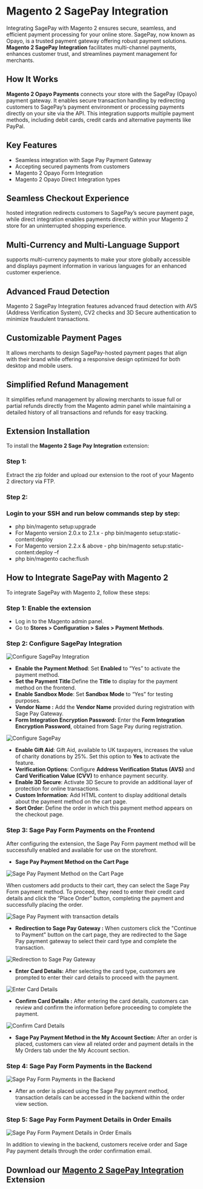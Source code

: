 # **Magento 2 SagePay Integration**

Integrating SagePay with Magento 2 ensures secure, seamless, and efficient payment processing for your online store. SagePay, now known as Opayo, is a trusted payment gateway offering robust payment solutions. **Magento 2 SagePay Integration** facilitates multi-channel payments, enhances customer trust, and streamlines payment management for merchants.

## **How It Works**

**Magento 2 Opayo Payments** connects your store with the SagePay (Opayo) payment gateway. It enables secure transaction handling by redirecting customers to SagePay’s payment environment or processing payments directly on your site via the API. This integration supports multiple payment methods, including debit cards, credit cards and alternative payments like PayPal.

## **Key Features**

* Seamless integration with Sage Pay Payment Gateway  
* Accepting secured payments from customers  
* Magento 2 Opayo Form Integration  
* Magento 2 Opayo Direct Integration types

## **Seamless Checkout Experience**

hosted integration redirects customers to SagePay’s secure payment page, while direct integration enables payments directly within your Magento 2 store for an uninterrupted shopping experience.

## **Multi-Currency and Multi-Language Support**

supports multi-currency payments to make your store globally accessible and displays payment information in various languages for an enhanced customer experience.

## **Advanced Fraud Detection**

Magento 2 SagePay Integration features advanced fraud detection with AVS (Address Verification System), CV2 checks and 3D Secure authentication to minimize fraudulent transactions.

## **Customizable Payment Pages**

It allows merchants to design SagePay-hosted payment pages that align with their brand while offering a responsive design optimized for both desktop and mobile users.

## **Simplified Refund Management**

It simplifies refund management by allowing merchants to issue full or partial refunds directly from the Magento admin panel while maintaining a detailed history of all transactions and refunds for easy tracking.

## **Extension Installation**

To install the **Magento 2 Sage Pay Integration**  extension:

### **Step 1:**

Extract the zip folder and upload our extension to the root of your Magento 2 directory via FTP.

### **Step 2:**

### Login to your SSH and run below commands step by step:

* php bin/magento setup:upgrade  
* For Magento version 2.0.x to 2.1.x \- php bin/magento setup:static-content:deploy  
* For Magento version 2.2.x & above \- php bin/magento setup:static-content:deploy –f  
* php bin/magento cache:flush

## **How to Integrate SagePay with Magento 2**

To integrate SagePay with Magento 2, follow these steps:

### **Step 1: Enable the extension**

* Log in to the Magento admin panel.  
* Go to **Stores \> Configuration \> Sales \> Payment Methods**.

### **Step 2: Configure SagePay Integration**

![Configure SagePay Integration](https://github.com/user-attachments/assets/01bce9bb-1e7d-4715-bc83-756e96055beb)

* **Enable the Payment Method**: Set **Enabled** to “Yes” to activate the payment method.  
* **Set the Payment Title**:Define the **Title** to display for the payment method on the frontend.  
* **Enable Sandbox Mode**: Set **Sandbox Mode** to “Yes” for testing purposes.  
* **Vendor Name :** Add the **Vendor Name** provided during registration with Sage Pay Gateway.  
* **Form Integration Encryption Password:** Enter the **Form Integration Encryption Password**, obtained from Sage Pay during registration.

![Configure SagePay](https://github.com/user-attachments/assets/c3601cc9-8d4a-4b16-9a08-430c6db404f3)

* **Enable Gift Aid**: Gift Aid, available to UK taxpayers, increases the value of charity donations by 25%. Set this option to **Yes** to activate the feature.  
* **Verification Options**: Configure **Address Verification Status (AVS)** and **Card Verification Value (CVV)** to enhance payment security.  
* **Enable 3D Secure**: Activate 3D Secure to provide an additional layer of protection for online transactions.  
* **Custom Information**: Add HTML content to display additional details about the payment method on the cart page.  
* **Sort Order**: Define the order in which this payment method appears on the checkout page.

### **Step 3: Sage Pay Form Payments on the Frontend**

After configuring the extension, the Sage Pay Form payment method will be successfully enabled and available for use on the storefront.

* **Sage Pay Payment Method on the Cart Page**

![Sage Pay Payment Method on the Cart Page](https://github.com/user-attachments/assets/a34d5cac-4251-4ef3-ab89-c27239121bd2)

When customers add products to their cart, they can select the Sage Pay Form payment method. To proceed, they need to enter their credit card details and click the “Place Order” button, completing the payment and successfully placing the order.

![Sage Pay Payment with transaction details](https://github.com/user-attachments/assets/950545f2-8e7e-41c4-b7d3-3a1daff436a1)

* **Redirection to Sage Pay Gateway :** When customers click the "Continue to Payment" button on the cart page, they are redirected to the Sage Pay payment gateway to select their card type and complete the transaction.

![Redirection to Sage Pay Gateway](https://github.com/user-attachments/assets/7ac73d87-2d6a-43a6-a9aa-f49a9993eacd)

* **Enter Card Details:** After selecting the card type, customers are prompted to enter their card details to proceed with the payment.

![Enter Card Details](https://github.com/user-attachments/assets/83fa2d9f-6697-4c09-9761-d16cb6c50261)

* **Confirm Card Details :** After entering the card details, customers can review and confirm the information before proceeding to complete the payment.

![Confirm Card Details](https://github.com/user-attachments/assets/d8e1b410-f3c7-472e-b4ac-74e09e809cb5)

* **Sage Pay Payment Method in the My Account Section:** After an order is placed, customers can view all related order and payment details in the My Orders tab under the My Account section.

### **Step 4: Sage Pay Form Payments in the Backend**

![Sage Pay Form Payments in the Backend](https://github.com/user-attachments/assets/5dcc60cf-9176-4e06-b09f-061cc235860a)

* After an order is placed using the Sage Pay payment method, transaction details can be accessed in the backend within the order view section.

### **Step 5: Sage Pay Form Payment Details in Order Emails**

![Sage Pay Form Payment Details in Order Emails](https://github.com/user-attachments/assets/a4c55f95-ff14-4807-b385-bc177264bf47)

In addition to viewing in the backend, customers receive order and Sage Pay payment details through the order confirmation email.

## Download our [Magento 2 SagePay Integration](https://meetanshi.com/magento-2-sagepay-integration.html) Extension
